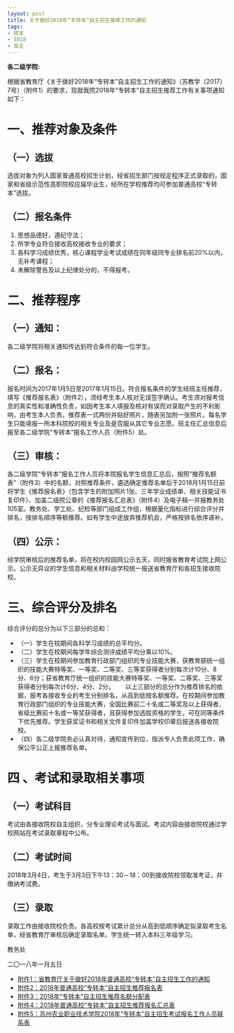 ```yaml
---
layout: post
title: 关于做好2018年“专转本”自主招生推荐工作的通知
tags: 
- 转本
- 2018
- 自主
---
```


<!--more-->

**各二级学院:**

根据省教育厅《关于做好2018年“专转本”自主招生工作的通知》（苏教学〔2017〕7号）（附件1）的要求，现就我院2018年“专转本”自主招生推荐工作有关事项通知如下：

# 一、推荐对象及条件
## （一）选拔

选拔对象为列入国家普通高校招生计划，经省招生部门按规定程序正式录取的，国家和省级示范性高职院校应届毕业生，经所在学校推荐均可参加普通高校“专转本”选拔。

## （二）报名条件
1. 思想品德好，遵纪守法；
2. 所学专业符合接收高校接收专业的要求；
3. 各科学习成绩优秀，核心课程学业考试成绩在同年级同专业排名前20%以内，无补考课程；
5. 未解除警告及以上纪律处分的，不得报考。

# 二、推荐程序

## （一）通知：

各二级学院将相关通知传达到符合条件的每一位学生。

## （二）报名：

报名时间为2017年1月5日至2017年1月15日。符合报名条件的学生经班主任推荐，填写《推荐报名表》（附件2），须经考生本人核对无误签字确认。考生须对报考信息的真实性和准确性负责，如因考生本人填报及核对有误而对录取产生的不利影响，由考生本人负责。推荐表一式两份并贴好照片，随表另加附一张照片。每名学生只能填报一所本科院校的相关专业及是否服从其它专业志愿。班主任汇总信息后报至各二级学院“专转本”报名工作人员（附件5）处。

## （三）审核：

各二级学院“专转本”报名工作人员将本院报名学生信息汇总后，按照“推荐名额表”（附件3）中的名额，对照推荐条件，遴选确定推荐名单后于2018月1月15日前将学生《推荐报名表》（包含学生的附加照片1张、三年学业成绩单、相关技能证书复印件）、加盖二级院公章的《推荐报名汇总表》（附件4）及电子稿一并报教务处105室。教务处、学工处、纪检等部门组成工作组，根据量化指标进行综合评分并排名，按排名顺序等额推荐。如有学生中途放弃推荐机会，严格按排名依序递补。

## （四）公示：

经学院审核后的推荐名单，将在校内校园网公示五天，同时报省教育考试院上网公示。公示无异议的学生信息和相关材料由学校统一报送省教育厅和各招生接收院校。

# 三、综合评分及排名

综合评分的总分为以下三部分的总和：

* （一）学生在校期间各科学习成绩的总平均分。
* （二）学生在校期间每学年综合测评成绩平均分乘以10%。
* （三）学生在校期间参加教育行政部门组织的专业技能大赛，获教育部统一组织的技能大赛特等奖、一等奖、二等奖、三等奖获得者分别每次计10分、8分、6分；获省教育厅统一组织的技能大赛特等奖、一等奖、二等奖、三等奖获得者分别每次计6分、4分、2分。　　
以上三部分的总分作为推荐排名的依据，报考各接收专业的考生分别排名，从高到低按名额推荐。在校期间参加教育行政部门组织的专业技能大赛，全国比赛前二十名或二等奖及以上获得者、省级比赛前十名或一等奖获得者，且获得参加选拔资格的学生，可在同等条件下优先推荐。学生获奖证书和相关文件复印件加盖学校印章后报送各接收院校。　
* （四）各二级学院务必认真对待，通知宣传到位，指派专人负责此项工作，确保公平公正上报推荐名单。

# 四 、考试和录取相关事项
## （一）考试科目

考试由各接收院校自主组织，分专业理论考试与面试。考试内容由接收院校通过学校网站在考试录取章程中公布。

## （二）考试时间

2018年3月4日，考生于3月3日下午13：30－18：00到接收院校领取准考证，并缴纳考试费。

## （三）录取
录取工作由接收院校负责。各高校按考试累计总分从高到低顺序确定拟录取考生名单，经省教育厅审核后确定录取名单。学生统一转入本科三年级学习。


教务处

二〇一八年一月五日

* [附件1：省教育厅关于做好2018年普通高校“专转本”自主招生工作的通知](http://7xqrll.com1.z0.glb.clouddn.com/20180108-%E9%99%84%E4%BB%B61%EF%BC%9A%E7%9C%81%E6%95%99%E8%82%B2%E5%8E%85%E5%85%B3%E4%BA%8E%E5%81%9A%E5%A5%BD2018%E5%B9%B4%E6%99%AE%E9%80%9A%E9%AB%98%E6%A0%A1%E2%80%9C%E4%B8%93%E8%BD%AC%E6%9C%AC%E2%80%9D%E8%87%AA%E4%B8%BB%E6%8B%9B%E7%94%9F%E5%B7%A5%E4%BD%9C%E7%9A%84%E9%80%9A%E7%9F%A5.doc)
* [附件2：2018年普通高校“专转本”自主招生推荐报名表](http://7xqrll.com1.z0.glb.clouddn.com/20180108-%E9%99%84%E4%BB%B62%EF%BC%9A2018%E5%B9%B4%E6%99%AE%E9%80%9A%E9%AB%98%E6%A0%A1%E2%80%9C%E4%B8%93%E8%BD%AC%E6%9C%AC%E2%80%9D%E8%87%AA%E4%B8%BB%E6%8B%9B%E7%94%9F%E6%8E%A8%E8%8D%90%E6%8A%A5%E5%90%8D%E8%A1%A8.docx)
* [附件3：2018年“专转本”自主招生推荐名额分配表](http://7xqrll.com1.z0.glb.clouddn.com/20180108-%E9%99%84%E4%BB%B63%EF%BC%9A2018%E5%B9%B4%E2%80%9C%E4%B8%93%E8%BD%AC%E6%9C%AC%E2%80%9D%E8%87%AA%E4%B8%BB%E6%8B%9B%E7%94%9F%E6%8E%A8%E8%8D%90%E5%90%8D%E9%A2%9D%E5%88%86%E9%85%8D%E8%A1%A8.docx)
* [附件4：2018年普通高校“专转本”自主招生推荐报名汇总表](http://7xqrll.com1.z0.glb.clouddn.com/20180108-%E9%99%84%E4%BB%B64%EF%BC%9A2018%E5%B9%B4%E6%99%AE%E9%80%9A%E9%AB%98%E6%A0%A1%E2%80%9C%E4%B8%93%E8%BD%AC%E6%9C%AC%E2%80%9D%E8%87%AA%E4%B8%BB%E6%8B%9B%E7%94%9F%E6%8E%A8%E8%8D%90%E6%8A%A5%E5%90%8D%E6%B1%87%E6%80%BB%E8%A1%A8.xlsx)
* [附件5：苏州农业职业技术学院2018年“专转本”自主招生考试报名工作人员联系表](http://7xqrll.com1.z0.glb.clouddn.com/20180108-%E9%99%84%E4%BB%B65%EF%BC%9A%E8%8B%8F%E5%B7%9E%E5%86%9C%E4%B8%9A%E8%81%8C%E4%B8%9A%E6%8A%80%E6%9C%AF%E5%AD%A6%E9%99%A22018%E5%B9%B4%E2%80%9C%E4%B8%93%E8%BD%AC%E6%9C%AC%E2%80%9D%E8%87%AA%E4%B8%BB%E6%8B%9B%E7%94%9F%E8%80%83%E8%AF%95%E6%8A%A5%E5%90%8D%E5%B7%A5%E4%BD%9C%E4%BA%BA%E5%91%98%E8%81%94%E7%B3%BB%E8%A1%A8.docx)
